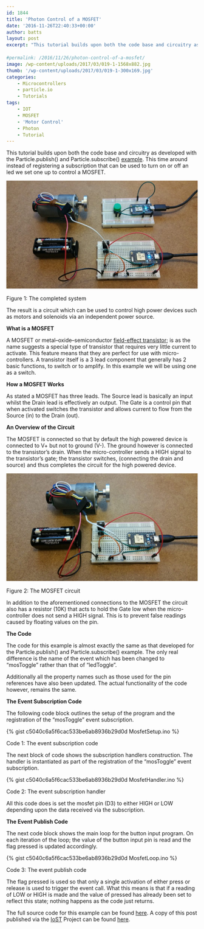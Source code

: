 ```yaml
---
id: 1844
title: 'Photon Control of a MOSFET'
date: '2016-11-26T22:40:33+00:00'
author: batts
layout: post
excerpt: "This tutorial builds upon both the code base and circuitry as developed with the Particle.publish() and Particle.subscribe() example. This time around instead of registering a subscription that can be used to"

#permalink: /2016/11/26/photon-control-of-a-mosfet/
image: /wp-content/uploads/2017/03/019-1-1568x882.jpg
thumb: '/wp-content/uploads/2017/03/019-1-300x169.jpg'
categories:
    - Microcontrollers
    - particle.io
    - Tutorials
tags:
    - IOT
    - MOSFET
    - 'Motor Control'
    - Photon
    - Tutorial
---
```


This tutorial builds upon both the code base and circuitry as developed with the Particle.publish() and Particle.subscribe() [example](/2016/11/26/photon-publish-and-subscription-events/). This time around instead of registering a subscription that can be used to turn on or off an led we set one up to control a MOSFET.

[![](/wp-content/uploads/2017/03/017-1024x576.jpg)](/wp-content/uploads/2017/03/017-1.jpg)

<span class="caption">Figure 1: The completed system</span>

The result is a circuit which can be used to control high power devices such as motors and solenoids via an independent power source.

**What is a MOSFET**

A MOSFET or metal–oxide–semiconductor [field-effect transistor](https://en.wikipedia.org/wiki/Field-effect_transistor); is as the name suggests a special type of transistor that requires very little current to activate. This feature means that they are perfect for use with micro-controllers. A transistor itself is a 3 lead component that generally has 2 basic functions, to switch or to amplify. In this example we will be using one as a switch.

**How a MOSFET Works**

As stated a MOSFET has three leads. The Source lead is basically an input whilst the Drain lead is effectively an output. The Gate is a control pin that when activated switches the transistor and allows current to flow from the Source (in) to the Drain (out).

**An Overview of the Circuit**

The MOSFET is connected so that by default the high powered device is connected to V+ but not to ground (V-). The ground however is connected to the transistor’s drain. When the micro-controller sends a HIGH signal to the transistor’s gate; the transistor switches, (connecting the drain and source) and thus completes the circuit for the high powered device.

[![](/wp-content/uploads/2017/03/019-1024x576.jpg)](/wp-content/uploads/2017/03/019-1.jpg)

<span class="caption">Figure 2: The MOSFET circuit</span>

In addition to the aforementioned connections to the MOSFET the circuit also has a resistor (10K) that acts to hold the Gate low when the micro-controller does not send a HIGH signal. This is to prevent false readings caused by floating values on the pin.

**The Code**

The code for this example is almost exactly the same as that developed for the Particle.publish() and Particle.subscribe() example. The only real difference is the name of the event which has been changed to “mosToggle” rather than that of “ledToggle”.

Additionally all the property names such as those used for the pin references have also been updated. The actual functionality of the code however, remains the same.

**The Event Subscription Code**

The following code block outlines the setup of the program and the registration of the “mosToggle” event subscription.

{% gist c5040c6a5f6cac533be6ab8936b29d0d MosfetSetup.ino %}

<span class="caption">Code 1: The event subscription code</span>

The next block of code shows the subscription handlers construction. The handler is instantiated as part of the registration of the “mosToggle” event subscription.

{% gist c5040c6a5f6cac533be6ab8936b29d0d MosfetHandler.ino %}

<span class="caption">Code 2: The event subscription handler</span>

All this code does is set the mosfet pin (D3) to either HIGH or LOW depending upon the data received via the subscription.

**The Event Publish Code**

The next code block shows the main loop for the button input program. On each iteration of the loop; the value of the button input pin is read and the flag pressed is updated accordingly.

{% gist c5040c6a5f6cac533be6ab8936b29d0d MosfetLoop.ino %}

<span class="caption">Code 3: The event publish code</span>

The flag pressed is used so that only a single activation of either press or release is used to trigger the event call. What this means is that if a reading of LOW or HIGH is made and the value of pressed has already been set to reflect this state; nothing happens as the code just returns.

The full source code for this example can be found [here](https://gist.github.com/dyadica/c5040c6a5f6cac533be6ab8936b29d0d). A copy of this post published via the [IoST](http://aninternetofsoftthings.com) Project can be found [here](http://aninternetofsoftthings.com/blog/photon-control-of-a-mosfet/).